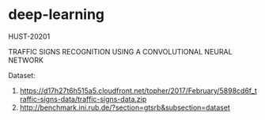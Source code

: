 # deep-learning
HUST-20201 

TRAFFIC SIGNS RECOGNITION USING A CONVOLUTIONAL NEURAL NETWORK

Dataset:
1. https://d17h27t6h515a5.cloudfront.net/topher/2017/February/5898cd6f_traffic-signs-data/traffic-signs-data.zip
2. http://benchmark.ini.rub.de/?section=gtsrb&subsection=dataset

